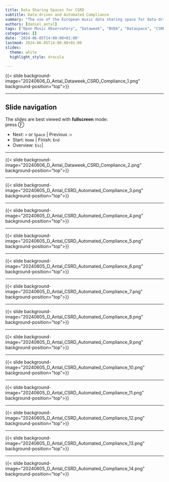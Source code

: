 ```yaml
---
title: Data Sharing Spaces for CSRD
subtitle: Data-driven and Automated Compliance
summary: "The use of the European music data sharing space for data-driven compliance with the ESG reporting needs of the Corporate Social Responsibility Directive. In the Data-driven and Automated Compliance of the Dataweek²⁴." 
authors: [daniel_antal]
tags: ["Open Music Observatory", "Dataweek", "BVDA", "Dataspace", "CSRD", "Compliance", "ESG", "Sustainability"]
categories: []
date: '2024-06-05T14:00:00+01:00'
lastmod: 2024-06-05T14:00:00+01:00
slides:
  theme: white
  highlight_style: dracula

---
```


{{< slide background-image="20240606_D_Antal_Dataweek_CSRD_Compliance_1.png" background-position="top">}}

---

## Slide navigation

The slides are best viewed with 
**fullscreen** mode:</br>
press Ⓕ
- Next: `️>` or `Space` | Previous :️`<`
- Start: `Home` | Finish: `End`
- Overview: `Esc`|  
<!--- Speaker notes: Ⓢ    [include only if speaker notes are present]-
- Zoom: `Alt + Click 🖱️`-->


---

{{< slide background-image="20240606_D_Antal_Dataweek_CSRD_Compliance_2.png" background-position="top">}}

---

{{< slide background-image="20240605_D_Antal_CSRD_Automated_Compliance_3.png" background-position="top">}}

---
{{< slide background-image="20240605_D_Antal_CSRD_Automated_Compliance_4.png" background-position="top">}}

---
{{< slide background-image="20240605_D_Antal_CSRD_Automated_Compliance_5.png" background-position="top">}}

---
{{< slide background-image="20240605_D_Antal_CSRD_Automated_Compliance_6.png" background-position="top">}}

---
{{< slide background-image="20240605_D_Antal_CSRD_Automated_Compliance_7.png" background-position="top">}}

---
{{< slide background-image="20240605_D_Antal_CSRD_Automated_Compliance_8.png" background-position="top">}}

---
{{< slide background-image="20240605_D_Antal_CSRD_Automated_Compliance_9.png" background-position="top">}}

---
{{< slide background-image="20240605_D_Antal_CSRD_Automated_Compliance_10.png" background-position="top">}}

---
{{< slide background-image="20240605_D_Antal_CSRD_Automated_Compliance_11.png" background-position="top">}}

---
{{< slide background-image="20240605_D_Antal_CSRD_Automated_Compliance_12.png" background-position="top">}}

---
{{< slide background-image="20240605_D_Antal_CSRD_Automated_Compliance_13.png" background-position="top">}}

---
{{< slide background-image="20240605_D_Antal_CSRD_Automated_Compliance_14.png" background-position="top">}}

